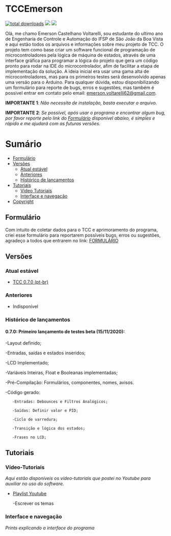 # TCCEmerson

[![total downloads](https://img.shields.io/github/downloads/EmersonCV/TCCEmerson/total)](https://github.com/EmersonCV/TCCEmerson/releases) ![](https://img.shields.io/badge/Email-emerson.voltarelli62%40gmail.com-green) ![](https://img.shields.io/badge/Versão-0.7.0_Beta-yellow)

Olá, me chamo Emerson Castelhano Voltarelli, sou estudante do ultimo ano de Engenharia de Controle e Automação do IFSP de São João da Boa Vista e aqui estão todos os arquivos e informações sobre meu projeto de TCC. O projeto tem como base criar um software funcional de programação de microcontroladores pela lógica de máquina de estados, através de uma interface gráfica para programar a lógica do projeto que gera um código pronto para rodar na IDE do microcontrolador, afim de facilitar a etapa de implementação da solução. A ideia inicial era usar uma gama alta de microcontroladores, mas para os primeiros testes será desenvolvido apenas uma versão para o Arduino. Para qualquer dúvida, estou disponibilizando um formulário para reporte de bugs, erros e sugestões, mas também é possivel entrar em contato pelo email: emerson.voltarelli62@gmail.com.

**IMPORTANTE 1**: *Não necessita de instalação, basta executar o arquivo.*

**IMPORTANTE 2**: *Se possível, após usar o programa e encontrar algum bug, por favor reporte pelo link do [Formulário](#formulário) disponível abaixo, é simples e rápido e me ajudará com as futuras versões.*

# Sumário

<!--toc-start-->
* [Formulário](#formulário)
* [Versões](#versões)
  * [Atual estável](#atual-estável)
  * [Anteriores](#anteriores)
  * [Histórico de lançamentos](#histórico-de-lançamentos)
* [Tutoriais](#tutoriais)
  * [Video Tutoriais](#vídeo-tutoriais)
  * [Interface e navegação](#interface-e-navegação)
* [Copyright](https://github.com/EmersonCV/TCCEmerson/blob/master/LICENSE)
<!--toc-end-->

## Formulário

Com intuito de coletar dados para o TCC e aprimoramento do programa, criei esse formulário para reportarem possíveis bugs, erros ou sugestões, agradeço a todos que entrarem no link: [FORMULÁRIO](https://forms.gle/rHGeHskT5XBgKVj29)

## Versões

### Atual estável

* [TCC 0.7.0 (pt-br)](https://github.com/EmersonCV/TCCEmerson/releases/tag/v0.7.0-beta-(ptBR))

### Anteriores

- Indisponível

### Histórico de lançamentos

#### 0.7.0: Primeiro lançamento de testes beta (15/11/2020):

  -Layout definido;
  
  -Entradas, saídas e estados inseridos;
  
  -LCD Implementado;
  
  -Variáveis Inteiras, Float e Booleanas implementadas;
  
  -Pré-Compilação: Formulários, componentes, nomes, avisos.
  
  -Código gerado:
  
       -Entradas: Debounces e Filtros Analógicos;
       
       -Saídas: Definir valor e PID;
       
       -Ciclo de varredura;
       
       -Transição e lógica dos estados;
       
       -Frases no LCD;
   

## Tutoriais

### Vídeo-Tutoriais

*Aqui estão disponíveis os vídeo-tutoriais que postei no Youtube para auxiliar no uso do software.*

* [Playlist Youtube](https://www.youtube.com/playlist?list=PL3qKEtYRgLbeH7AN0ey96xThbChCQA10R)

  -Escrever os temas
  
### Interface e navegação

*Prints explicando a interface do programa*
